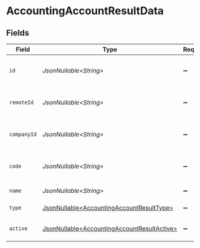 # AccountingAccountResultData


## Fields

| Field                                                                                                    | Type                                                                                                     | Required                                                                                                 | Description                                                                                              | Example                                                                                                  |
| -------------------------------------------------------------------------------------------------------- | -------------------------------------------------------------------------------------------------------- | -------------------------------------------------------------------------------------------------------- | -------------------------------------------------------------------------------------------------------- | -------------------------------------------------------------------------------------------------------- |
| `id`                                                                                                     | *JsonNullable\<String>*                                                                                  | :heavy_minus_sign:                                                                                       | Unique identifier                                                                                        | 8187e5da-dc77-475e-9949-af0f1fa4e4e3                                                                     |
| `remoteId`                                                                                               | *JsonNullable\<String>*                                                                                  | :heavy_minus_sign:                                                                                       | Provider's unique identifier                                                                             | 8187e5da-dc77-475e-9949-af0f1fa4e4e3                                                                     |
| `companyId`                                                                                              | *JsonNullable\<String>*                                                                                  | :heavy_minus_sign:                                                                                       | ID of the company this account belongs to                                                                | company_123                                                                                              |
| `code`                                                                                                   | *JsonNullable\<String>*                                                                                  | :heavy_minus_sign:                                                                                       | External system's account code/number                                                                    | 4000                                                                                                     |
| `name`                                                                                                   | *JsonNullable\<String>*                                                                                  | :heavy_minus_sign:                                                                                       | Name of the account                                                                                      | Cash                                                                                                     |
| `type`                                                                                                   | [JsonNullable\<AccountingAccountResultType>](../../models/components/AccountingAccountResultType.md)     | :heavy_minus_sign:                                                                                       | Type of account                                                                                          |                                                                                                          |
| `active`                                                                                                 | [JsonNullable\<AccountingAccountResultActive>](../../models/components/AccountingAccountResultActive.md) | :heavy_minus_sign:                                                                                       | Whether the account is active                                                                            | true                                                                                                     |